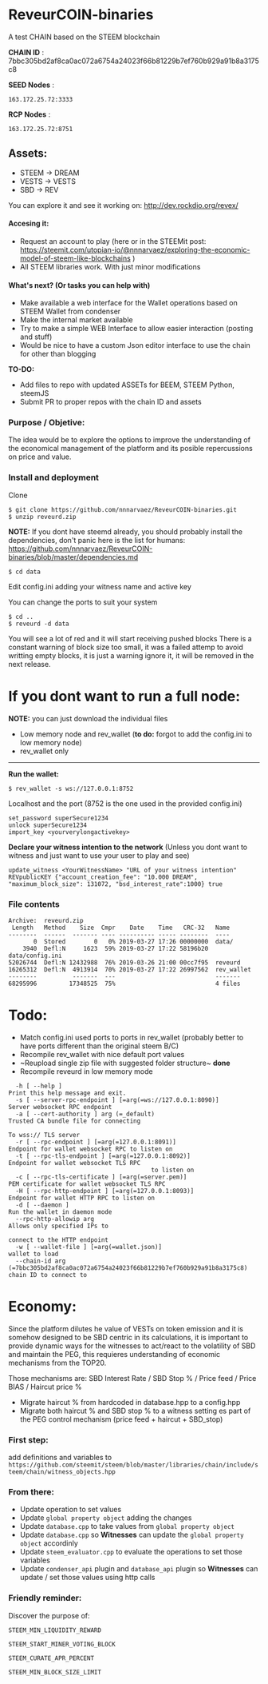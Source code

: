# ReveurCOIN-binaries
A test CHAIN based on the STEEM blockchain

**CHAIN ID** : 7bbc305bd2af8ca0ac072a6754a24023f66b81229b7ef760b929a91b8a3175c8

**SEED Nodes** : 

```
163.172.25.72:3333
```
**RCP Nodes** : 

```
163.172.25.72:8751
```
## Assets:

* STEEM -> DREAM
* VESTS -> VESTS
* SBD -> REV


You can explore it and see it working on: http://dev.rockdio.org/revex/

#### Accesing it:
* Request an account to play (here or in the STEEMit post: https://steemit.com/utopian-io/@nnnarvaez/exploring-the-economic-model-of-steem-like-blockchains )
* All STEEM libraries work. With just minor modifications 

#### What's next? (Or tasks you can help with)
* Make available a web interface for the Wallet operations based on STEEM Wallet from condenser
* Make the internal market available
* Try to make a simple WEB Interface to allow easier interaction (posting and stuff)
* Would be nice to have a custom Json editor interface to use the chain for other than blogging
 

**TO-DO:** 
* Add files to repo with updated ASSETs for BEEM, STEEM Python, steemJS 
* Submit PR to proper repos with the chain ID and assets




### Purpose / Objetive:
The idea would be to explore the options to improve the understanding of the economical management of the platform and its posible repercussions on price and value.

### Install and deployment

Clone

```
$ git clone https://github.com/nnnarvaez/ReveurCOIN-binaries.git
$ unzip reveurd.zip
```

**NOTE:** If you dont have steemd already, you should probably install the dependencies, don't panic here is the list for humans:
https://github.com/nnnarvaez/ReveurCOIN-binaries/blob/master/dependencies.md

```
$ cd data

``` 
Edit config.ini adding your witness name and active key

You can change the ports to suit your system
```
$ cd ..
$ reveurd -d data
```


You will see a lot of red and it will start receiving pushed blocks 
There is a constant warning of block size too small, it was a failed attemp to avoid writting empty blocks, it is just a warning ignore it, it will be removed in the next release.

# If you dont want to run a full node:

**NOTE:** you can just download the individual files 

* Low memory node and rev_wallet (**to do:**  forgot to add the config.ini to low memory node)
* rev_wallet only

---

**Run the wallet:**

```
$ rev_wallet -s ws://127.0.0.1:8752
```
Localhost and the port (8752 is the one used in the provided config.ini)

```
set_password superSecure1234
unlock superSecure1234
import_key <yourverylongactivekey>
```
**Declare your witness intention to the network** (Unless you dont want to witness and just want to use your user to play and see)

  ```update_witness <YourWitnessName> "URL of your witness intention" REVpublicKEY {"account_creation_fee": "10.000 DREAM", "maximum_block_size": 131072, "bsd_interest_rate":1000} true```
  

### File contents
```
Archive:  reveurd.zip
 Length   Method    Size  Cmpr    Date    Time   CRC-32   Name
--------  ------  ------- ---- ---------- ----- --------  ----
       0  Stored        0   0% 2019-03-27 17:26 00000000  data/
    3940  Defl:N     1623  59% 2019-03-27 17:22 58196b20  data/config.ini
52026744  Defl:N 12432988  76% 2019-03-26 21:00 00cc7f95  reveurd
16265312  Defl:N  4913914  70% 2019-03-27 17:22 26997562  rev_wallet
--------          -------  ---                            -------
68295996         17348525  75%                            4 files

```
# Todo: 
* Match config.ini used ports to ports in rev_wallet (probably better to have ports different than the original steem B/C)
* Recompile rev_wallet with nice default port values
* ~Reupload single zip file with suggested folder structure~ **done**
* Recompile reveurd in low memory mode

```
  -h [ --help ]                                                                         Print this help message and exit.
  -s [ --server-rpc-endpoint ] [=arg(=ws://127.0.0.1:8090)]                             Server websocket RPC endpoint
  -a [ --cert-authority ] arg (=_default)                                               Trusted CA bundle file for connecting
                                                                                        To wss:// TLS server
  -r [ --rpc-endpoint ] [=arg(=127.0.0.1:8091)]                                         Endpoint for wallet websocket RPC to listen on
  -t [ --rpc-tls-endpoint ] [=arg(=127.0.0.1:8092)]                                     Endpoint for wallet websocket TLS RPC
                                        to listen on
  -c [ --rpc-tls-certificate ] [=arg(=server.pem)]                                      PEM certificate for wallet websocket TLS RPC
  -H [ --rpc-http-endpoint ] [=arg(=127.0.0.1:8093)]                                    Endpoint for wallet HTTP RPC to listen on
  -d [ --daemon ]                                                                       Run the wallet in daemon mode
  --rpc-http-allowip arg                                                                Allows only specified IPs to
                                                                                        connect to the HTTP endpoint
  -w [ --wallet-file ] [=arg(=wallet.json)]                                             wallet to load
  --chain-id arg (=7bbc305bd2af8ca0ac072a6754a24023f66b81229b7ef760b929a91b8a3175c8)    chain ID to connect to
```


# Economy:

Since the platform dilutes he value of VESTs on token emission and it is somehow designed to be SBD centric in its calculations, it is important to provide dynamic ways for the witnesses to act/react to the volatility of SBD and maintain the PEG, this requieres understanding of economic mechanisms from the TOP20. 

Those mechanisms are: SBD Interest Rate / SBD Stop % / Price feed / Price BIAS / Haircut price % 

* Migrate haircut % from hardcoded in database.hpp to a config.hpp
* Migrate both haircut % and SBD stop % to a witness setting es part of the PEG control mechanism (price feed + haircut + SBD_stop) 

### First step: 
add definitions and variables to 
`https://github.com/steemit/steem/blob/master/libraries/chain/include/steem/chain/witness_objects.hpp`
### From there:

- Update operation to set values 
- Update `global property object` adding the changes 
- Update `database.cpp` to take values from `global property object`
- Update `database.cpp` so **Witnesses** can update the `global property object` accordinly 
- Update `steem_evaluator.cpp` to evaluate the operations to set those variables
- Update `condenser_api` plugin and `database_api` plugin so **Witnesses** can update / set those values using http calls



### Friendly reminder:

Discover the purpose of:


```
STEEM_MIN_LIQUIDITY_REWARD

STEEM_START_MINER_VOTING_BLOCK

STEEM_CURATE_APR_PERCENT

STEEM_MIN_BLOCK_SIZE_LIMIT
```

